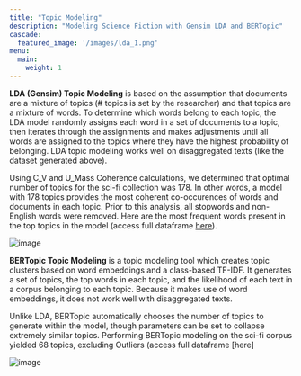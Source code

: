 ```yaml
---
title: "Topic Modeling"
description: "Modeling Science Fiction with Gensim LDA and BERTopic"
cascade:
  featured_image: '/images/lda_1.png'
menu:
  main:
    weight: 1
---
```

**LDA (Gensim) Topic Modeling** is based on the assumption that documents are a mixture of topics (# topics is set by the researcher) and that topics are a mixture of words. To determine which words belong to each topic, the LDA model randomly assigns each word in a set of documents to a topic, then iterates through the assignments and makes adjustments until all words are assigned to the topics where they have the highest probability of belonging. LDA topic modeling works well on disaggregated texts (like the dataset generated above). 

Using C_V and U_Mass Coherence calculations, we determined that optimal number of topics for the sci-fi collection was 178. In other words, a model with 178 topics provides the most coherent co-occurences of words and documents in each topic. Prior to this analysis, all stopwords and non-English words were removed. Here are the most frequent words present in the top topics in the model (access full dataframe [here](https://github.com/SF-Nexus/extracted-features/blob/main/data/LDA_output/LDA_topics_keywords_df.csv)).

![image](/src/code/lda_topic_keywords.png "lda_topic_keywords")

**BERTopic Topic Modeling** is a topic modeling tool which creates topic clusters based on word embeddings and a class-based TF-IDF. It generates a set of topics, the top words in each topic, and the likelihood of each text in a corpus belonging to each topic. Because it makes use of word embeddings, it does not work well with disaggregated texts. 

Unlike LDA, BERTopic automatically chooses the number of topics to generate within the model, though parameters can be set to collapse extremely similar topics. Performing BERTopic modeling on the sci-fi corpus yielded 68 topics, excluding Outliers (access full dataframe [here]

![image](/src/code/lda_topic_keywords.png "lda_topic_keywords")